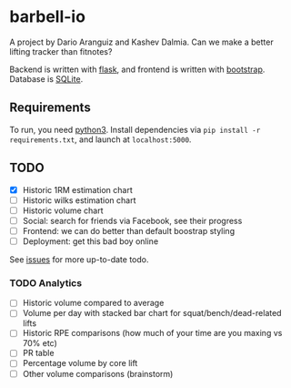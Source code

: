 # barbell-io

A project by Dario Aranguiz and Kashev Dalmia. Can we make a better lifting tracker than fitnotes?

Backend is written with [flask](http://flask.pocoo.org/), and frontend is written with [bootstrap](http://getbootstrap.com/). Database is [SQLite](https://www.sqlite.org/).

## Requirements

To run, you need [python3](https://docs.python.org/3/). Install dependencies via `pip install -r requirements.txt`, and launch at `localhost:5000`.

## TODO

- [x] Historic 1RM estimation chart
- [ ] Historic wilks estimation chart
- [ ] Historic volume chart
- [ ] Social: search for friends via Facebook, see their progress
- [ ] Frontend: we can do better than default boostrap styling
- [ ] Deployment: get this bad boy online

See [issues](https://github.com/daranguiz/barbell-io/issues) for more up-to-date todo.

### TODO Analytics

- [ ] Historic volume compared to average
- [ ] Volume per day with stacked bar chart for squat/bench/dead-related lifts
- [ ] Historic RPE comparisons (how much of your time are you maxing vs 70% etc)
- [ ] PR table
- [ ] Percentage volume by core lift
- [ ] Other volume comparisons (brainstorm)
